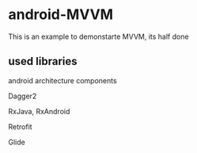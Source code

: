 # android-MVVM
This is an example to demonstarte MVVM, its half done

## used libraries

android architecture components

Dagger2

RxJava, RxAndroid

Retrofit

Glide
